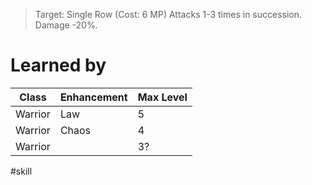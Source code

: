>Target: Single Row (Cost: 6 MP)
>Attacks 1-3 times in succession.
>Damage -20%.
# Learned by
| Class   | Enhancement | Max Level |
| ------- | ----------- | --------- |
| Warrior | Law         | 5         |
| Warrior | Chaos       | 4         |
| Warrior |             | 3?        |

#skill 
